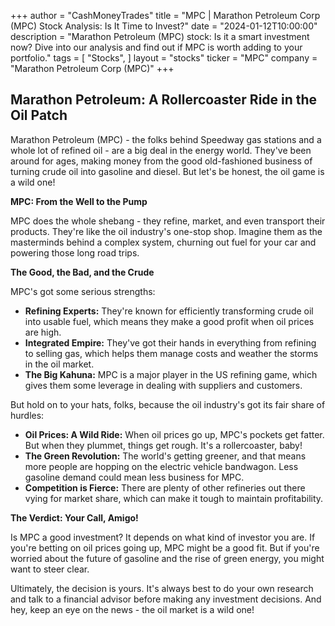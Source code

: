 +++
author = "CashMoneyTrades"
title = "MPC |  Marathon Petroleum Corp (MPC) Stock Analysis: Is It Time to Invest?"
date = "2024-01-12T10:00:00"
description = "Marathon Petroleum (MPC) stock: Is it a smart investment now? Dive into our analysis and find out if MPC is worth adding to your portfolio."
tags = [
"Stocks",
]
layout = "stocks"
ticker = "MPC"
company = "Marathon Petroleum Corp (MPC)"
+++
        


## Marathon Petroleum: A Rollercoaster Ride in the Oil Patch

Marathon Petroleum (MPC) - the folks behind Speedway gas stations and a whole lot of refined oil - are a big deal in the energy world. They've been around for ages, making money from the good old-fashioned business of turning crude oil into gasoline and diesel. But let's be honest, the oil game is a wild one!

**MPC: From the Well to the Pump**

MPC does the whole shebang - they refine, market, and even transport their products. They're like the oil industry's one-stop shop. Imagine them as the masterminds behind a complex system, churning out fuel for your car and powering those long road trips.

**The Good, the Bad, and the Crude**

MPC's got some serious strengths:

* **Refining Experts:** They're known for efficiently transforming crude oil into usable fuel, which means they make a good profit when oil prices are high.
* **Integrated Empire:** They've got their hands in everything from refining to selling gas, which helps them manage costs and weather the storms in the oil market.
* **The Big Kahuna:** MPC is a major player in the US refining game, which gives them some leverage in dealing with suppliers and customers.

But hold on to your hats, folks, because the oil industry's got its fair share of hurdles:

* **Oil Prices: A Wild Ride:** When oil prices go up, MPC's pockets get fatter. But when they plummet, things get rough. It's a rollercoaster, baby!
* **The Green Revolution:** The world's getting greener, and that means more people are hopping on the electric vehicle bandwagon.  Less gasoline demand could mean less business for MPC.
* **Competition is Fierce:** There are plenty of other refineries out there vying for market share, which can make it tough to maintain profitability.

**The Verdict: Your Call, Amigo!**

Is MPC a good investment? It depends on what kind of investor you are. If you're betting on oil prices going up, MPC might be a good fit. But if you're worried about the future of gasoline and the rise of green energy, you might want to steer clear.

Ultimately, the decision is yours. It's always best to do your own research and talk to a financial advisor before making any investment decisions. And hey, keep an eye on the news - the oil market is a wild one! 

        